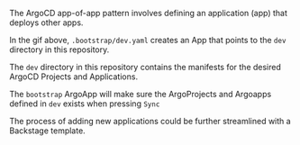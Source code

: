 The ArgoCD app-of-app pattern involves defining an application (app) that deploys other apps.


[](https://github.com/nkzk/example-argo-gitops-repo/blob/main/argo.gif)

In the gif above, `.bootstrap/dev.yaml` creates an App that points to the `dev` directory in this repository.

The `dev` directory in this repository contains the manifests for the desired ArgoCD Projects and Applications.

The `bootstrap` ArgoApp will make sure the ArgoProjects and Argoapps defined in `dev` exists when pressing `Sync`




The process of adding new applications could be further streamlined with a Backstage template.
